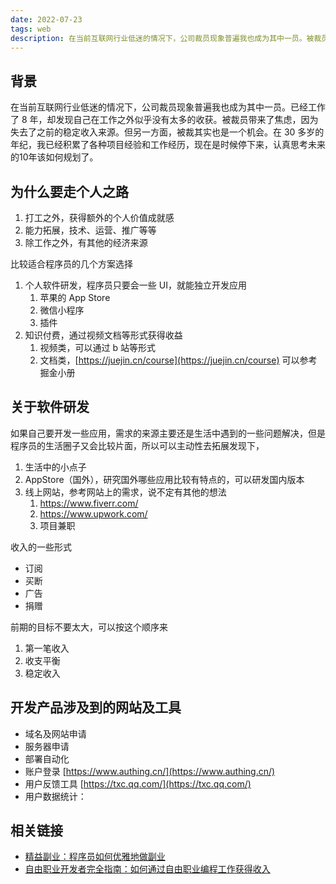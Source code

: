 ```yaml
---
date: 2022-07-23
tags: web
description: 在当前互联网行业低迷的情况下，公司裁员现象普遍我也成为其中一员。被裁员带来了焦虑，但另一方面，这其实也是一个机会。在 30+的年纪，已经积累了各种项目经验和工作经历，现在是时候停下来，认真思考未来的10年该如何规划了。
---
```


## 背景

在当前互联网行业低迷的情况下，公司裁员现象普遍我也成为其中一员。已经工作了 8 年，却发现自己在工作之外似乎没有太多的收获。被裁员带来了焦虑，因为失去了之前的稳定收入来源。但另一方面，被裁其实也是一个机会。在 30 多岁的年纪，我已经积累了各种项目经验和工作经历，现在是时候停下来，认真思考未来的10年该如何规划了。

## 为什么要走个人之路

1. 打工之外，获得额外的个人价值成就感
2. 能力拓展，技术、运营、推广等等
3. 除工作之外，有其他的经济来源

比较适合程序员的几个方案选择

1. 个人软件研发，程序员只要会一些 UI，就能独立开发应用
   1. 苹果的 App Store
   2. 微信小程序
   3. 插件
2. 知识付费，通过视频文档等形式获得收益
   1. 视频类，可以通过 b 站等形式
   2. 文档类，[https://juejin.cn/course](https://juejin.cn/course) 可以参考掘金小册

## 关于软件研发

如果自己要开发一些应用，需求的来源主要还是生活中遇到的一些问题解决，但是程序员的生活圈子又会比较片面，所以可以主动性去拓展发现下，

1. 生活中的小点子
2. AppStore（国外），研究国外哪些应用比较有特点的，可以研发国内版本
3. 线上网站，参考网站上的需求，说不定有其他的想法
   1. https://www.fiverr.com/
   2. https://www.upwork.com/
   3. 项目兼职

收入的一些形式

- 订阅
- 买断
- 广告
- 捐赠

前期的目标不要太大，可以按这个顺序来

1. 第一笔收入
2. 收支平衡
3. 稳定收入

## 开发产品涉及到的网站及工具

- 域名及网站申请
- 服务器申请
- 部署自动化
- 账户登录 [https://www.authing.cn/](https://www.authing.cn/)
- 用户反馈工具 [https://txc.qq.com/](https://txc.qq.com/)
- 用户数据统计：

## 相关链接

- [精益副业：程序员如何优雅地做副业](https://github.com/easychen/lean-side-bussiness)
- [自由职业开发者完全指南：如何通过自由职业编程工作获得收入](https://chinese.freecodecamp.org/news/freelance-web-developer-guide/)
